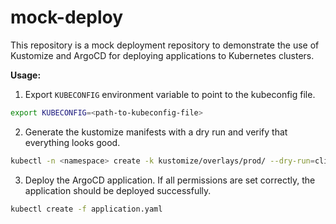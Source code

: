 # mock-deploy
This repository is a mock deployment repository to demonstrate the use of Kustomize and ArgoCD for deploying applications to Kubernetes clusters.

**Usage:**
1. Export `KUBECONFIG` environment variable to point to the kubeconfig file.
```bash
export KUBECONFIG=<path-to-kubeconfig-file>
```
2. Generate the kustomize manifests with a dry run and verify that everything looks good.
```bash
kubectl -n <namespace> create -k kustomize/overlays/prod/ --dry-run=client -o yaml | yq  # yq for readability
```
3. Deploy the ArgoCD application. If all permissions are set correctly, the application should be deployed successfully.
```bash
kubectl create -f application.yaml
    